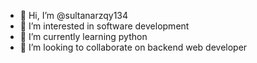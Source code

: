 - 👋 Hi, I’m @sultanarzqy134
- 👀 I’m interested in software development
- 🌱 I’m currently learning python
- 💞️ I’m looking to collaborate on backend web developer
